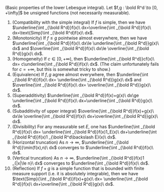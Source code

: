 (Basic properties of the lower Lebesgue integral). Let $f,g : \bold R^d \to [0, +\infty]$ be unsigned functions (not necessarily measurable).
1. (Compatibility with the simple integral) If $f$ is simple, then we have $\underline{\int _{\bold R^d}}f(x)\ dx=\overline{\int _{\bold R^d}}f(x)\ dx=\text{Simp}\int _{\bold R^d}f(x)\ dx$.
2. (Monotonicity) If $f \le g$ pointwise almost everywhere, then we have $\underline{\int _{\bold R^d}}f(x)\ dx\le \underline{\int _{\bold R^d}}g(x)\ dx$ and $\overline{\int _{\bold R^d}}f(x)\ dx\le \overline{\int _{\bold R^d}}g(x)\ dx$.
3. (Homogeneity) If $c \in [0, +\infty)$, then  $\underline{\int _{\bold R^d}}cf(x)\ dx= c\underline{\int _{\bold R^d}}f(x)\ dx$. (The claim unfortunately fails for $c =+\infty$, but this is somewhat tricky to show.)
4. (Equivalence) If $f,g$ agree almost everywhere, then $\underline{\int _{\bold R^d}}f(x)\ dx= \underline{\int _{\bold R^d}}g(x)\ dx$ and $\overline{\int _{\bold R^d}}f(x)\ dx= \overline{\int _{\bold R^d}}g(x)\ dx$.
5. (Superadditivity) $\underline{\int _{\bold R^d}}f(x)+g(x)\ dx\ge \underline{\int _{\bold R^d}}f(x)\ dx+\underline{\int _{\bold R^d}}g(x)\ dx$.
6. (Subadditivity of upper integral) $\overline{\int _{\bold R^d}}f(x)+g(x)\ dx\le \overline{\int _{\bold R^d}}f(x)\ dx+\overline{\int _{\bold R^d}}g(x)\ dx$.
7. (Divisibility) For any measurable set $E$, one has $\underline{\int _{\bold R^d}}f(x)\ dx= \underline{\int _{\bold R^d}}f(x)1_E(x)\ dx+\underline{\int _{\bold R^d}}f(x)1 _{\bold R^d\backslash E}(x)\ dx$.
8. (Horizontal truncation) As $n \to \infty$, $\underline{\int _{\bold R^d}}\min(f(x),n)\ dx$ converges to
$\underline{\int _{\bold R^d}}f(x)\ dx$.
9. (Vertical truncation) As $n \to \infty$, $\underline{\int _{\bold R^d}}f(x)1 _{|x|\le n}\ dx$ converges to
$\underline{\int _{\bold R^d}}f(x)\ dx$.
10. (Reflection) If $f + g$ is a simple function that is bounded with finite measure support (i.e. it is absolutely integrable), then we have $\text{Simp}{\int _{\bold R^d}}f(x)+g(x)\ dx= \underline{\int _{\bold R^d}}f(x)\ dx+\overline{\int _{\bold R^d}}g(x)\ dx$.
